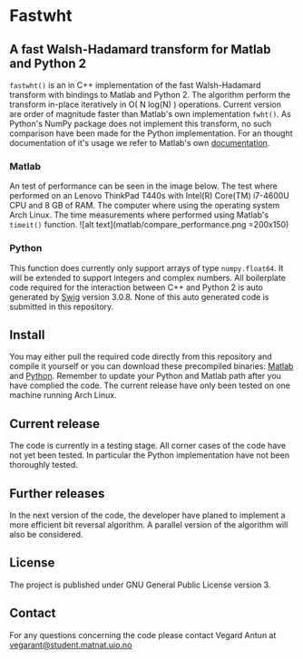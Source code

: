 # Fastwht
## A fast Walsh-Hadamard transform for Matlab and Python 2

`fastwht()` is an in C++ implementation of the fast Walsh-Hadamard transform
with bindings to Matlab and Python 2. The algorithm perform the transform
in-place iteratively in O( N log(N) ) operations. Current version
are order of magnitude faster than Matlab's own implementation `fwht()`. As 
Python's NumPy package does not implement this transform, no such comparison have 
been made for the Python implementation. For an thought documentation of it's 
usage we refer to Matlab's own [documentation](http://se.mathworks.com/help/signal/ref/fwht.html).  

### Matlab
An test of performance can be seen in the image below. The test where performed 
on an Lenovo ThinkPad T440s with Intel(R) Core(TM) i7-4600U CPU and 8 GB of RAM. The computer where 
using the operating system Arch Linux. The time measurements where performed using 
Matlab's `timeit()` function.
![alt text](matlab/compare_performance.png =200x150)

### Python
This function does currently only support arrays of type `numpy.float64`. It will 
be extended to support integers and complex numbers. All boilerplate code 
required for the interaction between C++ and Python 2 is auto generated by
[Swig](http://www.swig.org) version 3.0.8. None of this auto generated code is 
submitted in this repository. 

## Install
You may either pull the required code directly from this 
repository and compile it yourself or you can download these precompiled binaries: 
[Matlab](http://folk.uio.no/vegarant/fastwht_matlab.zip) and 
[Python](http://folk.uio.no/vegarant/fastwht_python.zip).
Remember to update your Python and Matlab path after you have complied the code. The current release have
only been tested on one machine running Arch Linux.

## Current release

The code is currently in a testing stage. All corner cases of the code have not
yet been tested. In particular the Python implementation have not been
thoroughly tested. 

## Further releases

In the next version of the code, the developer have planed to implement a more
efficient bit reversal algorithm. A parallel version of the algorithm will also
be considered. 

## License
The project is published under GNU General Public License version 3.

## Contact 
For any questions concerning the code please contact Vegard Antun at
vegarant@student.matnat.uio.no
